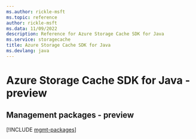 ```yaml
---
ms.author: rickle-msft
ms.topic: reference
author: rickle-msft
ms.data: 11/09/2022
description: Reference for Azure Storage Cache SDK for Java
ms.service: storagecache
title: Azure Storage Cache SDK for Java
ms.devlang: java
---
```

# Azure Storage Cache SDK for Java - preview

## Management packages - preview
[!INCLUDE [mgmt-packages](storage-cache-mgmt-index.md)]